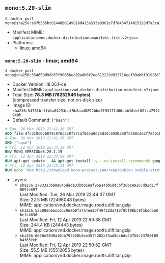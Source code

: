 ## `mono:5.20-slim`

```console
$ docker pull mono@sha256:a6fb535bc02448b6149016d413a533e0361c7d78454714b15328d7a5ca115c7e
```

-	Manifest MIME: `application/vnd.docker.distribution.manifest.list.v2+json`
-	Platforms:
	-	linux; amd64

### `mono:5.20-slim` - linux; amd64

```console
$ docker pull mono@sha256:364659d98b57f90056ed82a8b0f2ee612229d022716eef39abbf91986f7908d9
```

-	Docker Version: 18.06.1-ce
-	Manifest MIME: `application/vnd.docker.distribution.manifest.v2+json`
-	Total Size: **78.3 MB (78252546 bytes)**  
	(compressed transfer size, not on-disk size)
-	Image ID: `sha256:54781bfffb1a04253caf9b8aad0292bbd0193171d66abb18def02fc479f29c8b`
-	Default Command: `["bash"]`

```dockerfile
# Tue, 26 Mar 2019 22:41:26 GMT
ADD file:4fc310c0cb879c876c5c0f571af665a0d24d36cb9263e0f53b0cda2f7e4b1844 in / 
# Tue, 26 Mar 2019 22:41:26 GMT
CMD ["bash"]
# Fri, 12 Apr 2019 22:34:39 GMT
ENV MONO_VERSION=5.20.1.19
# Fri, 12 Apr 2019 22:34:59 GMT
RUN apt-get update   && apt-get install -y --no-install-recommends gnupg dirmngr   && rm -rf /var/lib/apt/lists/*   && export GNUPGHOME="$(mktemp -d)"   && gpg --batch --keyserver hkp://keyserver.ubuntu.com:80 --recv-keys 3FA7E0328081BFF6A14DA29AA6A19B38D3D831EF   && gpg --batch --export --armor 3FA7E0328081BFF6A14DA29AA6A19B38D3D831EF > /etc/apt/trusted.gpg.d/mono.gpg.asc   && gpgconf --kill all   && rm -rf "$GNUPGHOME"   && apt-key list | grep Xamarin   && apt-get purge -y --auto-remove gnupg dirmngr
# Fri, 12 Apr 2019 22:35:31 GMT
RUN echo "deb http://download.mono-project.com/repo/debian stable-stretch/snapshots/$MONO_VERSION main" > /etc/apt/sources.list.d/mono-official-vs.list   && apt-get update   && apt-get install -y mono-runtime   && rm -rf /var/lib/apt/lists/* /tmp/*
```

-	Layers:
	-	`sha256:27833a3ba0a545deda33bb01eaf95a14d05d43bf30bce9267d92d17f069fe897`  
		Last Modified: Tue, 26 Mar 2019 22:44:37 GMT  
		Size: 22.5 MB (22496048 bytes)  
		MIME: application/vnd.docker.image.rootfs.diff.tar.gzip
	-	`sha256:5a588ebeaccd5c9eeb0fa7a4ee26f49422da716f0bf08bc9f5bdd5a06efc4636`  
		Last Modified: Fri, 12 Apr 2019 22:50:38 GMT  
		Size: 244.4 KB (244443 bytes)  
		MIME: application/vnd.docker.image.rootfs.diff.tar.gzip
	-	`sha256:6650e20d9a10db792528b3eb35f4202af5ad5dc6de43755c23780f89b4f65feb`  
		Last Modified: Fri, 12 Apr 2019 22:50:52 GMT  
		Size: 55.5 MB (55512055 bytes)  
		MIME: application/vnd.docker.image.rootfs.diff.tar.gzip

